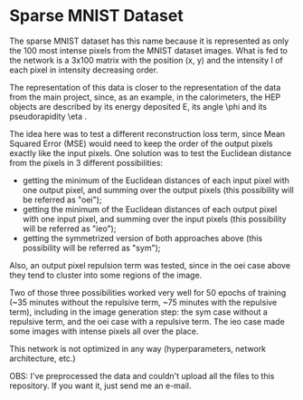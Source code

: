 # Sparse MNIST Dataset

The sparse MNIST dataset has this name because it is represented as only the 100 most intense pixels from the MNIST dataset images. What is fed to the network is a 3x100 matrix with the position (x, y) and the intensity I of each pixel in intensity decreasing order.

The representation of this data is closer to the representation of the data from the main project, since, as an example, in the calorimeters, the HEP objects are described by its energy deposited E, its angle \phi  and its pseudorapidity \eta .

The idea here was to test a different reconstruction loss term, since Mean Squared Error (MSE) would need to keep the order of the output pixels exactly like the input pixels. One solution was to test the Euclidean distance from the pixels in 3 different possibilities:

- getting the minimum of the Euclidean distances of each input pixel with one output pixel, and summing over the output pixels (this possibility will be referred as "oei");
- getting the minimum of the Euclidean distances of each output pixel with one input pixel, and summing over the input pixels (this possibility will be referred as "ieo");
- getting the symmetrized version of both approaches above (this possibility will be referred as "sym");

Also, an output pixel repulsion term was tested, since in the oei case above they tend to cluster into some regions of the image.

Two of those three possibilities worked very well for 50 epochs of training (~35 minutes without the repulsive term, ~75 minutes with the repulsive term), including in the image generation step: the sym case without a repulsive term, and the oei case with a repulsive term. The ieo case made some images with intense pixels all over the place.

This network is not optimized in any way (hyperparameters, network architecture, etc.)

OBS: I've preprocessed the data and couldn't upload all the files to this repository. If you want it, just send me an e-mail.
